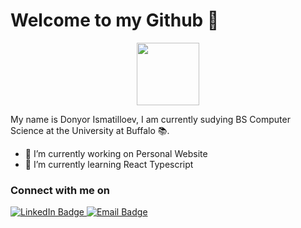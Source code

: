 <h1>Welcome to my Github 👋 </h1>

<div id="header" align="center">
  <img src="https://media.giphy.com/media/jdPMeyv9rn0hZHh8n9/giphy.gif" width="100"/>
</div>

My name is Donyor Ismatilloev, I am currently sudying BS Computer Science at the University at Buffalo 📚.

- 🔭 I’m currently working on Personal Website
- 🌱 I’m currently learning React Typescript

<h3>Connect with me on</h3> 
<div id="badges">
  <a href="https://www.linkedin.com/in/doniyor2024/">
    <img src="https://img.shields.io/badge/LinkedIn-blue?style=for-the-badge&logo=linkedin&logoColor=white" alt="LinkedIn Badge"/>
  </a>
  <a href="Doniyori@buffalo.edu">
    <img src="https://img.shields.io/badge/Email-Doniyori%40buffalo.edu-blue" alt="Email Badge"/>
  </a>
</div>
<img src="https://komarev.com/ghpvc/?username=your-github-username&style=flat-square&color=blue" alt=""/>


<!--
**DoniyorI/DoniyorI** is a ✨ _special_ ✨ repository because its `README.md` (this file) appears on your GitHub profile.

Here are some ideas to get you started:

- 🔭 I’m currently working on ...
- 🌱 I’m currently learning ...
- 👯 I’m looking to collaborate on ...
- 🤔 I’m looking for help with ...
- 💬 Ask me about ...
- 📫 How to reach me: ...
- 😄 Pronouns: ...
- ⚡ Fun fact: ...


<a href="your-youtube-URL">
    <img src="https://img.shields.io/badge/YouTube-red?style=for-the-badge&logo=youtube&logoColor=white" alt="Youtube Badge"/>
  </a>
  <a href="your-twitter-URL">
    <img src="https://img.shields.io/badge/Twitter-blue?style=for-the-badge&logo=twitter&logoColor=white" alt="Twitter Badge"/>
 </a>

https://media.giphy.com/media/hqU2KkjW5bE2v2Z7Q2/giphy.gif
-->
